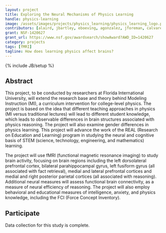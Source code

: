 ```yaml
---
layout: project
title: Exploring the Neural Mechanisms of Physics Learning
handle: physics-learning
image: /assets/images/projects/physics_learning/physics_learning_logo.png
contributors: [alaird, jbartley, eboeving, agonzalez, jforeman, calvarez]
grant: NSF-1420627
grant_url: https://www.nsf.gov/awardsearch/showAward?AWD_ID=1420627
category: projects
tags: [fMRI]
tagline: How does learning physics affect brains?
---
```

{% include JB/setup %}

## Abstract

This project, to be conducted by researchers at Florida International University, will extend the research base and theory behind Modeling Instruction (MI), a curriculum intervention for college-level physics. The project is based on the idea that different teaching approaches in physics (MI versus traditional lectures) will lead to different student knowledge, which leads to observable differences in brain structures associated with physics reasoning. The project will also examine gender differences in physics learning. This project will advance the work of the REAL (Research on Education and Learning) program in studying the neural and cognitive basis of STEM (science, technology, engineering, and mathematics) learning.

The project will use fMRI (functional magnetic resonance imaging) to study brain activity, focusing on brain regions including the left dorsolateral prefrontal cortex, bilateral parahippocampal gyrus, left fusiform gyrus (all associated with fact retrieval), medial and lateral prefrontal cortices and medial and right posterior parietal cortices (all associated with reasoning). Additional neural measures will assess functional brain connectivity, as a measure of neural efficiency of reasoning. The project will also employ behavioral and educational measures of intelligence, anxiety, and physics knowledge, including the FCI (Force Concept Inventory).

## Participate

Data collection for this study is complete.
